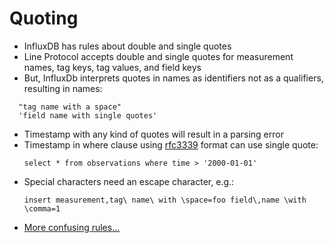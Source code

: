 # Quoting

* InfluxDB has rules about double and single quotes
* Line Protocol accepts double and single quotes for measurement names, tag keys, tag values, and field keys
* But, InfluxDb interprets quotes in names as identifiers not as a qualifiers, resulting in names:
```
  "tag name with a space"
  'field name with single quotes'
```
* Timestamp with any kind of quotes will result in a parsing error
* Timestamp in where clause using <a href="https://tools.ietf.org/html/rfc3339" target="_balnk">rfc3339</a> format can use single quote:
  ```
  select * from observations where time > '2000-01-01'
  ```
* Special characters need an escape character, e.g.:
  ```
  insert measurement,tag\ name\ with \space=foo field\,name \with \comma=1
  ```
* <a href="https://docs.influxdata.com/influxdb/v1.3//write_protocols/line_protocol_reference/#quoting" target="_blank">More confusing rules...</a>